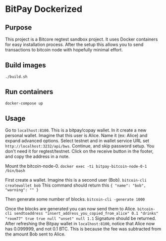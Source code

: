 # BitPay Dockerized

## Purpose

This project is a Bitcore regtest sandbox project. It uses Docker containers for easy installation process. After the setup this allows you to send transactions to bitcoin node with hopefully minimal effort.

## Build images

`./build.sh`

## Run containers

`docker-compose up`

## Usage

Go to `localhost:8100`.
This is a bitpay/copay wallet. In it create a new personal wallet. Imagine that this user is Alice. Name it (ex: Alice) and expand advanced options. Select testnet and in wallet service URL set `http://localhost:3232/api/bws`. Continue, and skip password setup. You don't need it for regtest/testnet. Click on the receive button in the footer, and copy the address in a note.

Mount the bitcoin-node-0.
`docker exec -ti bitpay-bitcoin-node-0-1 /bin/bash`

First create a wallet. Imagine this is a second user (Bob).
`bitcoin-cli createwallet bob`
This command should return this
`{
  "name": "bob",
  "warning": ""
}`

Then generate some number of blocks.
`bitcoin-cli -generate 1000`

Once the blocks are generated you can now send them to Alice.
`bitcoin-cli sendtoaddress "insert_address_you_copied_from_alice" 0.1 "drinks" "room77" true true null "unset" null 1.1`
Signature should be returned. After refreshing the Bitpay wallet in `localhost:8100`, notice that Alice now has 0.099999, and not 0.1 BTC. This is because the fee was subtracted from the amount Bob sent to Alice.
